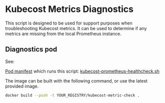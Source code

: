 # Kubecost Metrics Diagnostics

This script is designed to be used for support purposes when troubleshooting Kubecost metrics. It can be used to determine if any metrics are missing from the local Prometheus instance.

## Diagnostics pod

See:

[Pod manifest](kubecost-metric-check.yaml) which runs this script: [kubecost-prometheus-healthcheck.sh](kubecost-prometheus-healthcheck.sh)

The image can be built with the following command, or use the latest provided image.

```sh
docker build --push -t YOUR_REGISTRY/kubecost-metric-check .
```

